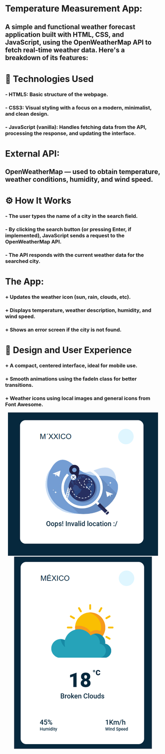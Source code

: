 # Temperature Measurement App:
## A simple and functional weather forecast application built with HTML, CSS, and JavaScript, using the OpenWeatherMap API to fetch real-time weather data. Here's a breakdown of its features:

# 🔧 Technologies Used
### - HTML5: Basic structure of the webpage.
### - CSS3: Visual styling with a focus on a modern, minimalist, and clean design.
### - JavaScript (vanilla): Handles fetching data from the API, processing the response, and updating the interface.
# External API:
## OpenWeatherMap — used to obtain temperature, weather conditions, humidity, and wind speed.

# ⚙️ How It Works
### - The user types the name of a city in the search field.
### - By clicking the search button (or pressing Enter, if implemented), JavaScript sends a request to the OpenWeatherMap API.
### - The API responds with the current weather data for the searched city.
# The App:
### + Updates the weather icon (sun, rain, clouds, etc).
### + Displays temperature, weather description, humidity, and wind speed.
### + Shows an error screen if the city is not found.
# 🎨 Design and User Experience
### + A compact, centered interface, ideal for mobile use.
### + Smooth animations using the fadeIn class for better transitions.
### + Weather icons using local images and general icons from Font Awesome.

<p align = "center">
  <img src="img1.png" width="auto"><br>
  <img src="img2.png" width="auto">
</p>
